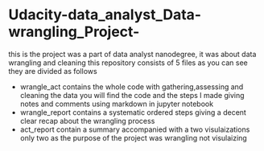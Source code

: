# Udacity-data_analyst_Data-wrangling_Project-
this is the project was a part of data analyst nanodegree, it was about data wrangling and cleaning
this repository consists of 5 files as you can see they are divided as follows 
- wrangle_act contains the whole code with gathering,assessing and cleaning the data you will find the code and the steps I made giving notes and comments using markdown in jupyter notebook
- wrangle_report contains a systematic ordered steps giving a decent clear recap about the wrangling process
- act_report contain a summary accompanied with a two visulaizations only two as the purpose of the project was wrangling not visulaizing
